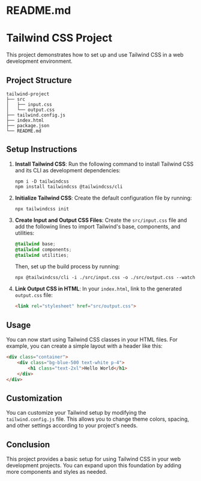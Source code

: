 # README.md

# Tailwind CSS Project

This project demonstrates how to set up and use Tailwind CSS in a web development environment.

## Project Structure

```
tailwind-project
├── src
│   ├── input.css
│   └── output.css
├── tailwind.config.js
├── index.html
├── package.json
└── README.md
```

## Setup Instructions

1. **Install Tailwind CSS**:
   Run the following command to install Tailwind CSS and its CLI as development dependencies:
   ```
   npm i -D tailwindcss
   npm install tailwindcss @tailwindcss/cli
   ```

2. **Initialize Tailwind CSS**:
   Create the default configuration file by running:
   ```
   npx tailwindcss init
   ```

3. **Create Input and Output CSS Files**:
   Create the `src/input.css` file and add the following lines to import Tailwind's base, components, and utilities:
   ```css
   @tailwind base;
   @tailwind components;
   @tailwind utilities;
   ```

   Then, set up the build process by running:
   ```
   npx @tailwindcss/cli -i ./src/input.css -o ./src/output.css --watch
   ```

4. **Link Output CSS in HTML**:
   In your `index.html`, link to the generated `output.css` file:
   ```html
   <link rel="stylesheet" href="src/output.css">
   ```

## Usage

You can now start using Tailwind CSS classes in your HTML files. For example, you can create a simple layout with a header like this:

```html
<div class="container">
    <div class="bg-blue-500 text-white p-4">
        <h1 class="text-2xl">Hello World</h1>
    </div>
</div>
```

## Customization

You can customize your Tailwind setup by modifying the `tailwind.config.js` file. This allows you to change theme colors, spacing, and other settings according to your project's needs.

## Conclusion

This project provides a basic setup for using Tailwind CSS in your web development projects. You can expand upon this foundation by adding more components and styles as needed.